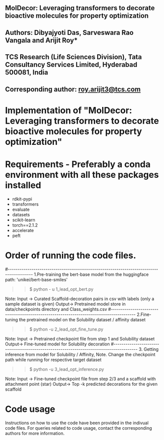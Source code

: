 ## MolDecor: Leveraging transformers to decorate bioactive molecules for property optimization 

## Authors: Dibyajyoti Das, Sarveswara Rao Vangala and Arijit Roy* 

## TCS Research (Life Sciences Division), Tata Consultancy Services Limited, Hyderabad 500081, India 
## Corresponding author: roy.arijit3@tcs.com 

# Implementation of "MolDecor: Leveraging transformers to decorate bioactive molecules for property optimization"

# Requirements - Preferably a conda environment with all these packages installed

* rdkit-pypi
* transformers
* evaluate
* datasets
* scikit-learn
* torch==2.1.2
* accelerate
* peft


# Order of running the code files.
#------------------------------------------------------------------------------------------
1.Pre-training the bert-base model from the huggingface path: 'unikei/bert-base-smiles'

>> $ python - u 1_lead_opt_bert.py

Note: Input -> Curated Scaffold-decoration pairs in csv with labels (only a sample dataset is given)
	  Output-> Pretrained model store in data/checkpoints directory and Class_weights.csv
#------------------------------------------------------------------------------------------
2.Fine-tuning the pretrained model on the Solubility dataset / affinity dataset

>> $ python -u 2_lead_opt_fine_tune.py

Note: Input -> Pretrained checkpoint file from step 1 and Solubility dataset
	  Output-> Fine-tuned model for Solubility decoration
#------------------------------------------------------------------------------------------
3. Getting inference from model for Solubility / Affinity, 
Note. Change the checkpoint path while running for respective target dataset

>> $ python -u 3_lead_opt_inference.py

Note: Input -> Fine-tuned checkpoint file from step 2/3 and a scaffold with attachment point (star)
	  Output-> Top -k predicted decorations for the given scaffold

# Code usage
Instructions on how to use the code have been provided in the indivual code files. For queries related to code usage, contact the corresponding authors for more information.